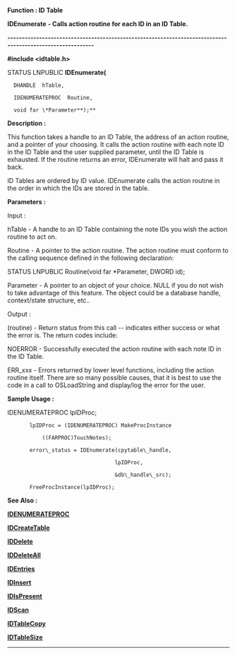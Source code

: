 




<!--
 /\* Font Definitions \*/
 @font-face
 {font-family:Courier;
 panose-1:2 7 4 9 2 2 5 2 4 4;}
@font-face
 {font-family:"Tms Rmn";
 panose-1:2 2 6 3 4 5 5 2 3 4;}
@font-face
 {font-family:Helv;
 panose-1:2 11 6 4 2 2 2 3 2 4;}
@font-face
 {font-family:"Cambria Math";
 panose-1:2 4 5 3 5 4 6 3 2 4;}
 /\* Style Definitions \*/
 p.MsoNormal, li.MsoNormal, div.MsoNormal
 {margin-top:0cm;
 margin-right:0cm;
 margin-bottom:8.0pt;
 margin-left:0cm;
 line-height:107%;
 font-size:11.0pt;
 font-family:"Calibri",sans-serif;}
.MsoChpDefault
 {font-size:11.0pt;}
.MsoPapDefault
 {margin-bottom:8.0pt;
 line-height:107%;}
 /\* Page Definitions \*/
 @page WordSection1
 {size:612.0pt 792.0pt;
 margin:72.0pt 72.0pt 72.0pt 72.0pt;}
div.WordSection1
 {page:WordSection1;}
-->




 


**Function : ID Table**



**IDEnumerate** **- Calls
action routine for each ID in an ID Table.**


**----------------------------------------------------------------------------------------------------------**



**#include <idtable.h>**



STATUS
LNPUBLIC **IDEnumerate(**  

      DHANDLE  hTable,  

      IDENUMERATEPROC  Routine,  

      void far \*Parameter**);**



**Description :**



This function
takes a handle to an ID Table, the address of an action routine, and a pointer
of your choosing.  It calls the action routine with each note ID in the ID
Table and the user supplied parameter, until the ID Table is exhausted.  If the
routine returns an error, IDEnumerate will halt and pass it back.  

  

ID Tables are ordered by ID value. IDEnumerate calls the action routine in the
order in which the IDs are stored in the table.


 


**Parameters :**



Input :  

hTable  -  A handle to an ID Table containing the note IDs you wish the action
routine to act on.  

  

Routine  -  A pointer to the action routine.  The action routine must conform
to the calling sequence defined in the following declaration:    

   

STATUS LNPUBLIC Routine(void far \*Parameter, DWORD id);  

  

Parameter  -  A pointer to an object of your choice.  NULL if you do not wish
to take advantage of this feature.  The object could be a database handle,
context/state structure, etc..  

  




Output :  

(routine)  -  Return status from this call -- indicates either success or what
the error is. The return codes include:  

  

NOERROR - Successfully executed the action routine with each note ID in the ID
Table.  

  

ERR\_xxx - Errors returned by lower level functions, including the action
routine itself.  There are so many possible causes, that it is best to use the
code in a call to OSLoadString and display/log the error for the user.  

  

  




 **Sample Usage :**


            
IDENUMERATEPROC  lpIDProc;  

           lpIDProc = (IDENUMERATEPROC) MakeProcInstance  

               ((FARPROC)TouchNotes);  

           error\_status = IDEnumerate(cpytable\_handle,  

                                      lpIDProc,  

                                      &db\_handle\_src);  

           FreeProcInstance(lpIDProc);  

             

  




 **See Also :**


**[IDENUMERATEPROC](IDENUMERATEPROC.md)**


**[IDCreateTable](IDCreateTable.md)**


**[IDDelete](IDDelete.md)**


**[IDDeleteAll](IDDeleteAll.md)**


**[IDEntries](IDEntries.md)**


**[IDInsert](IDInsert.md)**


**[IDIsPresent](IDIsPresent.md)**


**[IDScan](IDScan.md)**


**[IDTableCopy](IDTableCopy.md)**


**[IDTableSize](IDTableSize.md)**



----------------------------------------------------------------------------------------------------------


 





